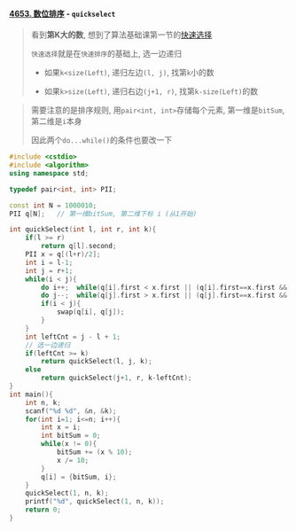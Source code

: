 #### [4653. 数位排序](https://www.acwing.com/problem/content/4656/) - `quickselect`

> 看到**第K大的数**, 想到了算法基础课第一节的[快速选择](/acwing/Section%201/1_quickselect.cpp)
> 
> `快速选择`就是在`快速排序`的基础上, 选一边递归
> 
> - 如果`k<size(Left)`, 递归左边`(l, j)`, 找第`k`小的数
> 
> - 如果`k>size(Left)`, 递归右边`(j+1, r)`, 找第`k-size(Left)`的数

> 需要注意的是排序规则, 用`pair<int, int>`存储每个元素, 第一维是`bitSum`, 第二维是`i`本身
> 
> 因此两个`do...while()`的条件也要改一下

```CPP
#include <cstdio>
#include <algorithm>
using namespace std;

typedef pair<int, int> PII;

const int N = 1000010;
PII q[N];   // 第一维bitSum, 第二维下标 i (从1开始)

int quickSelect(int l, int r, int k){
    if(l >= r)
        return q[l].second;
    PII x = q[(l+r)/2];
    int i = l-1;
    int j = r+1;
    while(i < j){
        do i++;  while(q[i].first < x.first || (q[i].first==x.first && q[i].second < x.second));
        do j--;  while(q[j].first > x.first || (q[j].first==x.first && q[j].second > x.second));
        if(i < j){
            swap(q[i], q[j]);
        }
    }
    int leftCnt = j - l + 1;
    // 选一边递归
    if(leftCnt >= k)
        return quickSelect(l, j, k);
    else
        return quickSelect(j+1, r, k-leftCnt);
}
int main(){
    int n, k;
    scanf("%d %d", &n, &k);
    for(int i=1; i<=n; i++){
        int x = i;
        int bitSum = 0;
        while(x != 0){
            bitSum += (x % 10);
            x /= 10;
        }
        q[i] = {bitSum, i};
    }
    quickSelect(1, n, k);
    printf("%d", quickSelect(1, n, k));
    return 0;
}
```